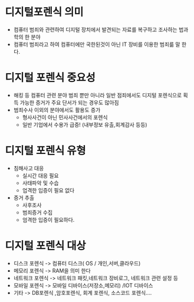 # 디지털포렌식 의미
* 컴퓨터 범죄와 관련하여 디지털 장치에서 발견되는 자료를 복구하고 조사하는 법과학의 한 분야
* 컴퓨터 범죄라고 하여 컴퓨터에만 국한된것이 아닌 IT 장비를 이용한 범죄륾 말 한다.

# 디지털 포렌식 중요성
* 해킹 등 컴퓨터 관련 분야 범죄 뿐만 아니라 일반 점죄에서도 디지털 포렌식으로 획득 가능한 증거가 주요 단서가 되는 경우도 많아짐
* 범죄수사 이외의 분야에서도 활용도 증가
    * 형사사건이 아닌 민사사건에서의 포렌식
    * 일반 기업에서 수용가 급증! (내부정보 유출,회계감사 등등)
 
# 디지털 포렌식 유형
* 침해사고 대응
    * 실시간 대응 필요
    * 사태파악 및 수습
    * 업격한 입증이 필요 없다
* 증거 추출
    * 사후조사
    * 범죄증거 수집
    * 엄격한 입증이 필요하다.
 
# 디지털 포렌식 대상
* 디스크 포렌식 -> 컴퓨터 디스크( OS / 개인,서버,클라우드)
* 메모리 포렌식 -> RAM을 의미 한다
* 네트워크 포렌식 -> 네트워크 패킷,네트워크 장비로그, 네트워크 관련 설정 등
* 모바일 포렌식 -> 모바일 디바이스(저장소,메모리) /IOT 디바이스
* 기타 -> DB포렌식 ,암호포렌식, 회계 포렌식, 소스코드 포렌식.…